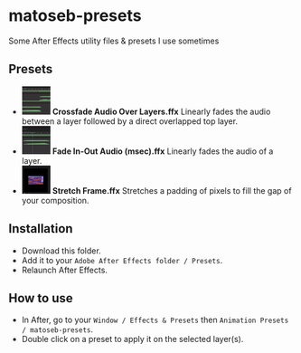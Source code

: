 # matoseb-presets

Some After Effects utility files & presets I use sometimes

## Presets
- <img src="./use-cases/Crossfade%20Audio%20Over%20Layers.gif" width="50" height="50"> **Crossfade Audio Over Layers.ffx** Linearly fades the audio between a layer followed by a direct overlapped top layer.
- <img src="./use-cases/Fade%20In-Out%20Audio%20%28msec%29.gif" width="50" height="50"> **Fade In-Out Audio (msec).ffx** Linearly fades the audio of a layer.
- <img src="./use-cases/Stretch%20Frame.gif" width="50" height="50"> **Stretch Frame.ffx** Stretches a padding of pixels to fill the gap of your composition.

## Installation
- Download this folder.
- Add it to your ```Adobe After Effects folder / Presets```.
- Relaunch After Effects.

## How to use
- In After, go to your ```Window / Effects & Presets``` then ```Animation Presets / matoseb-presets```.
- Double click on a preset to apply it on the selected layer(s).
